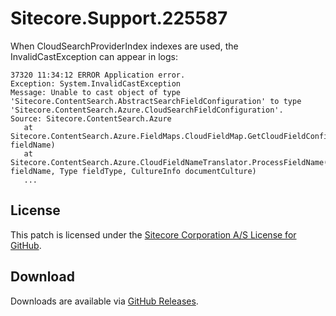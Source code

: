 # Sitecore.Support.225587
When CloudSearchProviderIndex indexes are used, the InvalidCastException can appear in logs:
```
37320 11:34:12 ERROR Application error.
Exception: System.InvalidCastException
Message: Unable to cast object of type 'Sitecore.ContentSearch.AbstractSearchFieldConfiguration' to type 'Sitecore.ContentSearch.Azure.CloudSearchFieldConfiguration'.
Source: Sitecore.ContentSearch.Azure
   at Sitecore.ContentSearch.Azure.FieldMaps.CloudFieldMap.GetCloudFieldConfigurationByFieldName(String fieldName)
   at Sitecore.ContentSearch.Azure.CloudFieldNameTranslator.ProcessFieldName(String fieldName, Type fieldType, CultureInfo documentCulture)
   ...
```

## License  
This patch is licensed under the [Sitecore Corporation A/S License for GitHub](https://github.com/sitecoresupport/Sitecore.Support.225587/blob/master/LICENSE).  

## Download  
Downloads are available via [GitHub Releases](https://github.com/sitecoresupport/Sitecore.Support.225587/releases).  
